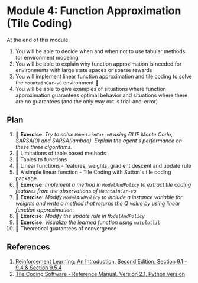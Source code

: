 # Module 4: Function Approximation (Tile Coding)

At the end of this module

1. You will be able to decide when and when not to use tabular methods for environment modeling
2. You will be able to explain why function approximation is needed for environments with large state spaces or sparse
rewards
3. You will implement linear function approximation and tile coding to solve the `MountainCar-v0` environment :tada: 
4. You will be able to give examples of situations where function approximation guarantees optimal behavior and 
   situations where there are no guarantees (and the only way out is trial-and-error) 

## Plan

1. :pencil: **Exercise**: *Try to solve `MountainCar-v0` using GLIE Monte Carlo, SARSA(0) and SARSA(lambda). Explain the agent's
performance on these three algorithms.*
2. :movie_camera: Limitations of table based methods
3. :movie_camera: Tables to functions
4. :movie_camera: Linear functions - features, weights, gradient descent and update rule
5. :movie_camera: A simple linear function - Tile Coding with Sutton's tile coding package
6. :pencil: **Exercise**: *Implement a method in `ModelAndPolicy` to extract tile coding features from the
observations of `MountainCar-v0`.*
7. :pencil: **Exercise**: *Modify `ModelAndPolicy` to include a instance variable for weights and write a method
that returns the Q value by using linear function approximation.*
8. :pencil: **Exercise**: *Modify the update rule in `ModelAndPolicy`*
9. :pencil: **Exercise**: *Visualize the learned function using `matplotlib`*
10. :movie_camera: Theoretical guarantees of convergence

## References

1. [Reinforcement Learning: An Introduction, Second Edition, Section 9.1 - 9.4 & Section 9.5.4](https://drive.google.com/file/d/1xeUDVGWGUUv1-ccUMAZHJLej2C7aAFWY/view)
2. [Tile Coding Software - Reference Manual, Version 2.1, Python version](http://incompleteideas.net/rlai.cs.ualberta.ca/RLAI/RLtoolkit/tiles.html)
